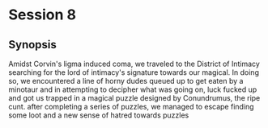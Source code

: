 # Session 8

## Synopsis
Amidst Corvin's ligma induced coma, we traveled to the District of Intimacy searching for the lord of intimacy's signature towards our magical. In doing so, we encountered a line of horny dudes queued up to get eaten by a minotaur and in attempting to decipher what was going on, luck fucked up and got us trapped in a magical puzzle designed by Conundrumus, the ripe cunt. after completing a series of puzzles, we managed to escape finding some loot and a new sense of hatred towards puzzles

